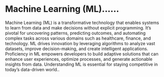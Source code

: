 #  Machine Learning (ML)......

Machine Learning (ML) is a transformative technology that enables systems to learn from data and make decisions without explicit programming. It’s pivotal for uncovering patterns, predicting outcomes, and automating complex tasks across various domains such as healthcare, finance, and technology. ML drives innovation by leveraging algorithms to analyze vast datasets, improve decision-making, and create intelligent applications. Proficiency in ML empowers developers to build adaptive solutions that can enhance user experiences, optimize processes, and generate actionable insights from data. Understanding ML is essential for staying competitive in today’s data-driven world..
